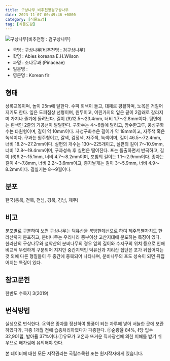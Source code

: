 ```yaml
---
title: 구상나무_비추천명검구상나무
date: 2023-11-07 00:49:46 +0800
category: [식물도감]
tag: [식물도감]
---
```




![구상나무[비추천명 : 검구상나무]](/fileUpload/plants/basic/Pinaceae/Abies/14932/14932_1_th2.JPG)
- 국명 : 구상나무[비추천명 : 검구상나무]
- 학명 : Abies koreana E.H.Wilson
- 과명 : 소나무과 (Pinaceae)
- 일본명 : 
- 영문명 : Korean fir


## 형태
상록교목이며, 높이 25m에 달한다. 수피 회색이 돌고, 대체로 평활하며, 노목은 거칠어지기도 한다. 잎은 도피침상 선형이며, 원두이고, 어린가지의 잎은 끝이 2갈래로 갈라지며 가지나 줄기에 돌려난다. 길이 (9)12.5～23.4mm, 너비 1.7～2.8mm이다. 뒷면에는 흰색인 2줄의 기공선이 발달한다. 구화수는 4～6월에 달리고, 암수한그루, 웅성구화수는 타원형이며, 길이 약 10mm이다. 자성구화수은 길이가 약 18mm이고, 자주색 혹은 녹색이다. 구과는 원주형이고, 갈색, 검정색, 자주색, 녹색이며, 길이 46.5～72.4mm, 너비 18.2～27.2mm이다. 실편의 개수는 130～225개이고, 실편의 길이 7～10.9mm, 너비 12.8～19.4mm이며, 구과성숙 후 실편은 떨어진다. 포는 돌출하면서 반곡하고, 길이 (6)9.2～15.1mm, 너비 4.7～8.2mm이며, 포침의 길이는 1.1～2.9mm이다. 종자는 길이 4～7.8mm, 너비 2.2～3.6mm이고, 종자날개는 길이 3～5.9mm, 너비 4.9～8.2mm이다. 결실기는 8～9월이다.
## 분포
한국(충북, 전북, 전남, 경북, 경남, 제주)
## 비고
분포별로 구분하여 보면 구상나무는 덕유산을 북방한계선으로 하여 제주특별자치도 한라산까지 분포하고, 분비나무는 우리나라 중부이상 고산지대에 분포하는 특징이 있다. 한라산의 구상나무와 설악산의 분비나무의 경우 잎의 길이와 수지구의 위치 등으로 인해 비교적 뚜렷하게 구분되어 지지만 중간지역인 덕유산과 지리산 집단은 포가 뒤집어지는 것 외에 다른 형질들이 두 종간에 중복되어 나타나며, 분비나무의 포도 성숙이 되면 뒤집어지는 특징이 있다.
## 참고문헌
한반도 수목지 3(2019)
## 번식방법
실생으로 번식한다. ⓐ익은 종자를 정선하여 통풍이 되는 자루에 넣어 서늘한 곳에 보관하였다가, 파종 1개월 전에 습층처리하였다가 파종한다. ⓑ순량율 84%, ℓ당 입수 32,901립, 발아율 37%이다.ⓒ유묘가 고온과 뜨거운 직사광선에 의한 피해를 받기 쉬우므로 해가림에 유의해야 한다.






본 데이터에 대한 모든 저작권리는 국립수목원 또는 원저작자에게 있습니다.
